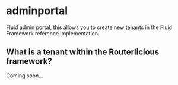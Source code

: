 # adminportal

Fluid admin portal, this allows you to create new tenants in the Fluid Framework reference implementation.

## What is a tenant within the Routerlicious framework?

Coming soon...